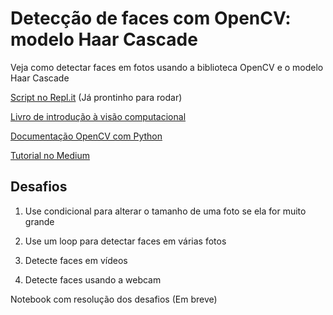 # Detecção de faces com OpenCV: modelo Haar Cascade

Veja como detectar faces em fotos usando a biblioteca OpenCV e o modelo Haar Cascade

[Script no Repl.it](https://repl.it/@Patotricks15/DeteccaofacesHaarcascade-Rapydinhas-01#main.py) (Já prontinho para rodar)

[Livro de introdução à visão computacional](https://github.com/Patotricks15/Rapydinhas/blob/main/Detec%C3%A7%C3%A3o%20de%20faces%20(OpenCV%20%2B%20Haar%20Cascade)/Livro-Introdu%C3%A7%C3%A3o-a-Vis%C3%A3o-Computacional-com-Python-e-OpenCV-3.pdf)

[Documentação OpenCV com Python](https://github.com/Patotricks15/Rapydinhas/blob/main/Detec%C3%A7%C3%A3o%20de%20faces%20(OpenCV%20%2B%20Haar%20Cascade)/opencv-python-tutroals-readthedocs-io-en-latest.pdf)

[Tutorial no Medium](https://patrickufrrj.medium.com/detec%C3%A7%C3%A3o-de-faces-com-python-opencv-modelo-haar-cascade-485bc1bcb368)

## Desafios

1. Use condicional para alterar o tamanho de uma foto se ela for muito grande

2. Use um loop para detectar faces em várias fotos

3. Detecte faces em vídeos

4. Detecte faces usando a webcam

Notebook com resolução dos desafios (Em breve)
